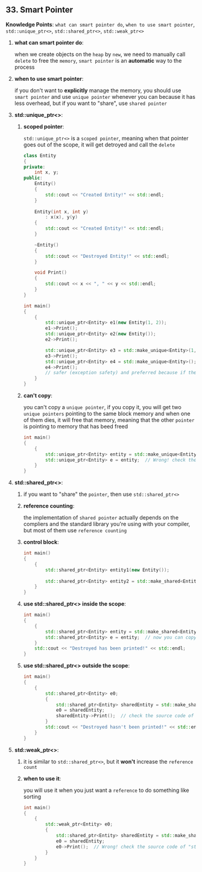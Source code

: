 ## 33. Smart Pointer

**Knowledge Points**: `what can smart pointer do`, `when to use smart pointer`, `std::unique_ptr<>`, `std::shared_ptr<>`, `std::weak_ptr<>`

1. **what can smart pointer do**: 

    when we create objects on the `heap` by `new`, we need to manually call `delete` to free the `memory`, `smart pointer` is an **automatic** way to the process

2. **when to use smart pointer**: 

    if you don't want to **explicitly** manage the memory, you should use `smart pointer` and use `unique pointer` whenever you can because it has less overhead, but if you want to "share", use `shared pointer`

3. **std::unique_ptr<>**: 

    1. **scoped pointer**: 

        `std::unique_ptr<>` is a `scoped pointer`, meaning when that pointer goes out of the scope, it will get detroyed and call the `delete`

        ```c++
        class Entity
        {
        private:
            int x, y;
        public:
            Entity()
            {
           		std::cout << "Created Entity!" << std::endl;
            }
            
            Entity(int x, int y)
                : x(x), y(y)
            {
           		std::cout << "Created Entity!" << std::endl;
            }
        
            ~Entity()
            {
            	std::cout << "Destroyed Entity!" << std::endl;
            }
        
            void Print()
            {
                std::cout << x << ", " << y << std::endl;
            }
        }
        
        int main()
        {
            {
                std::unique_ptr<Entity> e1(new Entity(1, 2));
                e1->Print();
                std::unique_ptr<Entity> e2(new Entity());
                e2->Print();
        
                std::unique_ptr<Entity> e3 = std::make_unique<Entity>(1, 2);
                e3->Print();
                std::unique_ptr<Entity> e4 = std::make_unique<Entity>();
                e4->Print();
                // safer (exception safety) and preferred because if the constructor happeds to throw an exception, we won't end up having a dangling pointer with no reference which leads to memory leak
            }
        }

    2. **can't copy**: 

        you can't copy a `unique pointer`, if you copy it, you will get two `unique pointers` pointing to the same block memory and when one of them dies, it will free that memory, meaning that the other `pointer` is pointing to memory that has beed freed

        ```c++
        int main()
        {
            {
                std::unique_ptr<Entity> entity = std::make_unique<Entity>();
                std::unique_ptr<Entity> e = entity;  // Wrong! check the source code of "unique_pointer" and you will find that the "copy constructor" and the "assignment operator" are both "= delete"
            }
        }
        ```

4. **std::shared_ptr<>**: 

    1. if you want to "share" the `pointer`, then use `std::shared_ptr<>`

    2. **reference counting**: 

        the implementation of `shared pointer` actually depends on the compliers and the standard library you're using with your compiler, but most of them use `reference counting`

    3. **control block**: 

        ```c++
        int main()
        {
            {
                std::shared_ptr<Entity> entity1(new Entity());
                
                std::shared_ptr<Entity> entity2 = std::make_shared<Entity>();  // preferred, because "shared_pointer" needs to allocate another block memory called "control block", where it stores the reference count, if you first create a Entity by "new" and then pass it to the "shared_pointer" constructor, it has to allocate twice, in the second case you can combine it together and it will be more efficient
            }
        }
        ```

    4. **use std::shared_ptr<> inside the scope**: 

        ```c++
        int main()
        {
            {
                std::shared_ptr<Entity> entity = std::make_shared<Entity>();
                std::shared_ptr<Entity> e = entity;  // now you can copy
            }
            std::cout << "Destroyed has been printed!" << std::endl;
        }
        ```

    5. **use std::shared_ptr<> outside the scope**: 

        ```c++
        int main()
        {
            {
            	std::shared_ptr<Entity> e0;
                {
                    std::shared_ptr<Entity> sharedEntity = std::make_shared<Entity>();
                    e0 = sharedEntity;
                    sharedEntity->Print();  // check the source code of "std::shared_ptr<>" and you will find the overloaded "operator->", which returns the pointer,
                }
            	std::cout << "Destroyed hasn't been printed!" << std::endl;
            }
        }
        ```

5. **std::weak_ptr<>**: 

    1. it is similar to `std::shared_ptr<>`, but it **won't** increase the `reference count`

    2. **when to use it**: 

        you will use it when you just want a `reference` to do something like sorting

        ```c++
        int main()
        {
            {
            	std::weak_ptr<Entity> e0;
                {
                    std::shared_ptr<Entity> sharedEntity = std::make_shared<Entity>();
                    e0 = sharedEntity;
                    e0->Print();  // Wrong! check the source code of "std::weak_ptr<>" and you will find that there is no overloaded "operator->"
                }
            }
        }
        ```

